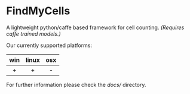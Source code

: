 # FindMyCells

A lightweight python/caffe based framework for cell counting. 
*(Requires caffe trained models.)*


Our currently supported platforms:

|win|linux|osx|
|:-:|:-:|:-:|
|+|+|-|

For further information please check the *docs/* directory.

